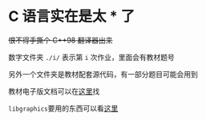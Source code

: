 # C 语言实在是太 \* 了

~~恨不得手撕个 C++98 翻译器出来~~

数字文件夹 `./i/` 表示第 `i` 次作业，里面会有教材题号

另外一个文件夹是教材配套源代码，有一部分题目可能会用到

教材电子版文档可以在[这里](https://github.com/QSCTech/zju-icicles/blob/master/%E7%A8%8B%E5%BA%8F%E8%AE%BE%E8%AE%A1%E5%9F%BA%E7%A1%80/%E6%95%99%E6%9D%90/C%E8%AF%AD%E8%A8%80%E7%9A%84%E7%A7%91%E5%AD%A6%E5%92%8C%E8%89%BA%E6%9C%AF.pdf)找

`libgraphics`要用的东西可以看[这里](https://github.com/xinguo2015/LibGraphics)

